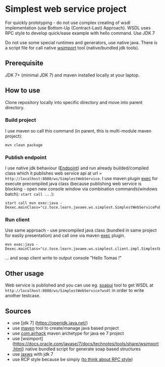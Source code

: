 # Simplest web service project
For quickly prototyping - do not use complex creating of wsdl implementation (use Bottom-Up (Contract-Last) Approach). 
WSDL uses RPC style to develop quick/ease example with hello command. Use JDK 7

Do not use some special runtimes and generators, use native java. There is a script file for call native [wsimport](https://docs.oracle.com/javase/7/docs/technotes/tools/share/wsimport.html) tool (native/bundled jdk tools).

## Prerequisite
JDK 7+ (minimal JDK 7) and maven installed locally at your laptop.

## How to use
Clone repository locally into specific directory and move into parent directory.

### Build project
I use maven so call this command (in parent, this is multi-module maven project):

```
mvn clean package
``` 

### Publish endpoint
I use native jdk behaviour ([Endpoint](https://docs.oracle.com/javase/7/docs/api/javax/xml/ws/Endpoint.html)) and run already builded/compiled class which it publishes web service api at url = `http://localhost:8080/ws/SimplestWebService`. I use maven plugin [exec](http://www.mojohaus.org/exec-maven-plugin/usage.html) for execute precompiled java class (because publishing web service is blocking - open new console window via combination commands(windows batch): `start call ...`):

```
start call mvn exec:java -Dexec.mainClass="cz.toce.learn.javaee.ws.simplest.SimplestWebServicePublisher"
```

### Run client
Use same approach - use precompiled java class (bundled in same project for easily presentation) and call one via maven [exec](http://www.mojohaus.org/exec-maven-plugin/usage.html) plugin.

```
mvn exec:java -Dexec.mainClass="cz.toce.learn.javaee.ws.simplest.client.impl.SimplestWebServiceClient"
```

... and soap client write to output console "Hello Tomas !"

## Other usage
Web service is published and you can use eg. [soapui](https://www.soapui.org/) tool to get WSDL at `http://localhost:8080/ws/SimplestWebService?wsdl` in order to write another testcase.

## Sources
 * use [jdk 7] (https://openjdk.java.net/)
 * use [maven](https://maven.apache.org/) tool to create/manage java based project
 * use [com.airhack](https://mvnrepository.com/artifact/com.airhacks/javaee7-essentials-archetype) maven archetype for java ee 7 project
 * use [wsimport] (https://docs.oracle.com/javase/7/docs/technotes/tools/share/wsimport.html) native bundled script for generate soap based structures
 * use [jaxws](https://docs.oracle.com/javase/7/docs/technotes/guides/xml/jax-ws/index.html) with jdk 7
 * use RCP style because be simply ([to think about RPC style](https://developer.ibm.com/articles/ws-whichwsdl/))